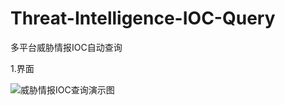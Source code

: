 # Threat-Intelligence-IOC-Query
多平台威胁情报IOC自动查询

1.界面

![威胁情报IOC查询演示图](https://github.com/user-attachments/assets/1e3ba2cf-339d-4fef-be84-b3da55db0620)



